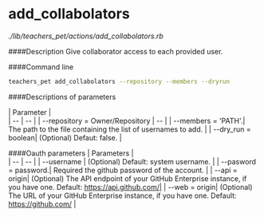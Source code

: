 # add_collabolators

*./lib/teachers_pet/actions/add_collabolators.rb*

####Description
Give collaborator access to each provided user.

####Command line
```bash
teachers_pet add_collabolators --repository --members --dryrun
```
####Descriptions of parameters

| Parameter |  
| -- | -- |
| --repository = Owner/Repository | -- |
| --members = 'PATH'.| The path to the file containing the list of usernames to add. |
| --dry_run = boolean| (Optional) Defaut: false. |


####Oauth parameters
| Parameters |  
| -- | -- |
| --username | (Optional) Default: system username. |
| --pasword = password.| Required the github password of the account. |
| --api = origin| (Optional) The API endpoint of your GitHub Enterprise instance, if you have one. Default: https://api.github.com/|
| --web = origin| (Optional) The URL of your GitHub Enterprise instance, if you have one. Default: https://github.com/ |






